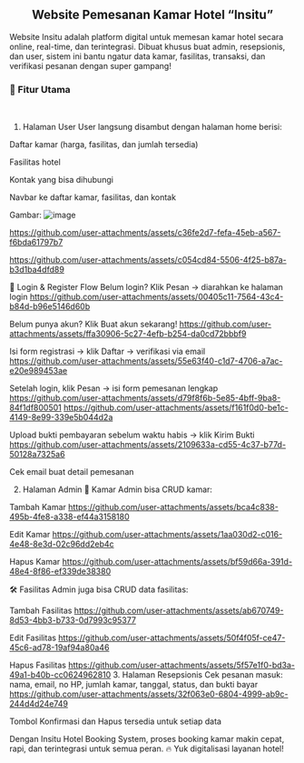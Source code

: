 <h2 align="center">Website Pemesanan Kamar Hotel “Insitu”</h2>
Website Insitu adalah platform digital untuk memesan kamar hotel secara online, real-time, dan terintegrasi. Dibuat khusus buat admin, resepsionis, dan user, sistem ini bantu ngatur data kamar, fasilitas, transaksi, dan verifikasi pesanan dengan super gampang!
<br><h3>🌟 Fitur Utama</h3><br>

1. Halaman User
User langsung disambut dengan halaman home berisi:

Daftar kamar (harga, fasilitas, dan jumlah tersedia)

Fasilitas hotel

Kontak yang bisa dihubungi

Navbar ke daftar kamar, fasilitas, dan kontak

Gambar:
![image](https://github.com/user-attachments/assets/f98d4c15-1f93-414f-b9c5-f97690656146)


https://github.com/user-attachments/assets/c36fe2d7-fefa-45eb-a567-f6bda61797b7

https://github.com/user-attachments/assets/c054cd84-5506-4f25-b87a-b3d1ba4dfd89

🔐 Login & Register Flow
Belum login? Klik Pesan → diarahkan ke halaman login
https://github.com/user-attachments/assets/00405c11-7564-43c4-b84d-b96e5146d60b

Belum punya akun? Klik Buat akun sekarang!
https://github.com/user-attachments/assets/ffa30906-5c27-4efb-b254-da0cd72bbbf9

Isi form registrasi → klik Daftar → verifikasi via email
https://github.com/user-attachments/assets/55e63f40-c1d7-4706-a7ac-e20e989453ae

Setelah login, klik Pesan → isi form pemesanan lengkap
https://github.com/user-attachments/assets/d79f8f6b-5e85-4bff-9ba8-84f1df800501
https://github.com/user-attachments/assets/f161f0d0-be1c-4149-8e99-339e5b044d2a

Upload bukti pembayaran sebelum waktu habis → klik Kirim Bukti
https://github.com/user-attachments/assets/2109633a-cd55-4c37-b77d-50128a7325a6

Cek email buat detail pemesanan

2. Halaman Admin
👑 Kamar
Admin bisa CRUD kamar:

Tambah Kamar
https://github.com/user-attachments/assets/bca4c838-495b-4fe8-a338-ef44a3158180

Edit Kamar
https://github.com/user-attachments/assets/1aa030d2-c016-4e48-8e3d-02c96dd2eb4c

Hapus Kamar
https://github.com/user-attachments/assets/bf59d66a-391d-48e4-8f86-ef339de38380

🛠️ Fasilitas
Admin juga bisa CRUD data fasilitas:

Tambah Fasilitas
https://github.com/user-attachments/assets/ab670749-8d53-4bb3-b733-0d7993c95377

Edit Fasilitas
https://github.com/user-attachments/assets/50f4f05f-ce47-45c6-ad78-19af94a80a46

Hapus Fasilitas
https://github.com/user-attachments/assets/5f57e1f0-bd3a-49a1-b40b-cc0624962810
3. Halaman Resepsionis
Cek pesanan masuk: nama, email, no HP, jumlah kamar, tanggal, status, dan bukti bayar
https://github.com/user-attachments/assets/32f063e0-6804-4999-ab9c-244d4d24e749

Tombol Konfirmasi dan Hapus tersedia untuk setiap data

Dengan Insitu Hotel Booking System, proses booking kamar makin cepat, rapi, dan terintegrasi untuk semua peran. 🔥
Yuk digitalisasi layanan hotel!

